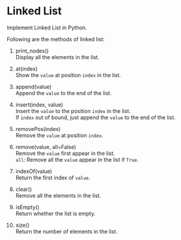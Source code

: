 # Linked List #

Implement Linked List in Python.  

Following are the methods of linked list:  

1. print_nodes()  
Display all the elements in the list.

2. at(index)  
Show the `value` at position `index` in the list.

3. append(value)  
Append the `value` to the end of the list.

4. insert(index, value)  
Insert the `value` to the position `index` in the list.  
If `index` out of bound, just append the `value` to the end of the list.

5. removePos(index)  
Remove the `value` at position `index`.  

6. remove(value, all=False)  
Remove the `value` first appear in the list.  
`all`: Remove all the `value` appear in the list if `True`.

7. indexOf(value)  
Return the first index of `value`.

8. clear()  
Remove all the elements in the list.

9. isEmpty()  
Return whether the list is empty.

10. size()  
Return the number of elements in the list.
